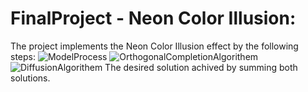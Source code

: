# FinalProject - Neon Color Illusion:
The project implements the Neon Color Illusion effect by the following steps:
![ModelProcess](https://github.com/user-attachments/assets/7eab7a68-974b-4b10-a04a-736cbb3cf799)
![OrthogonalCompletionAlgorithem](https://github.com/user-attachments/assets/1fbd50a8-bf09-455a-b5cf-56c58c5d40bb)
![DiffusionAlgorithem](https://github.com/user-attachments/assets/0412bd70-2dbb-4bec-8a1e-fea7c44b4626)
The desired solution achived by summing both solutions.
